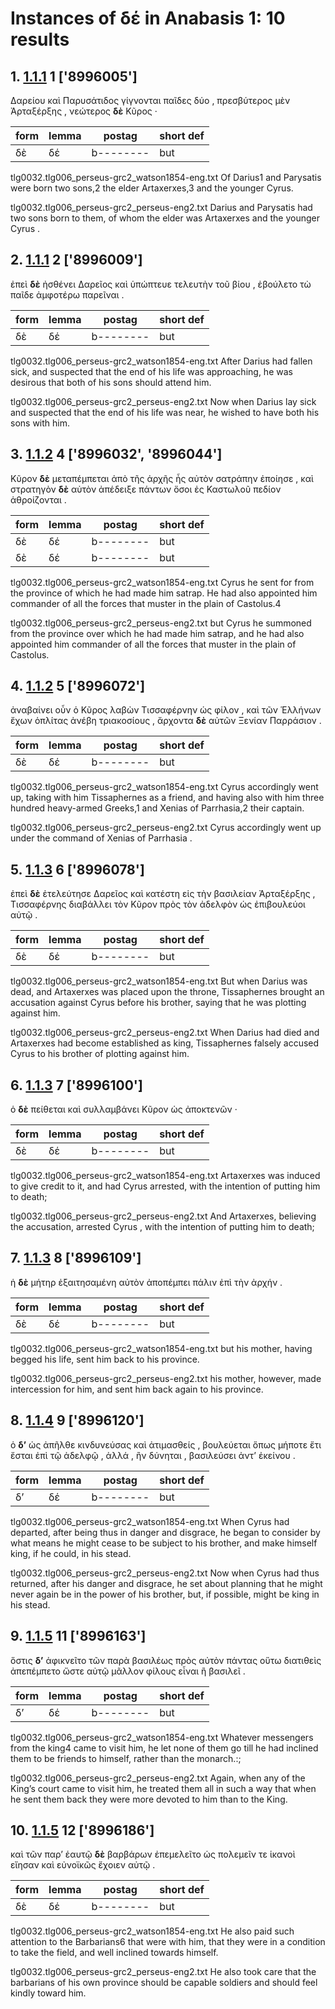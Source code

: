 # Instances of δέ in Anabasis 1: 10 results
## 1. [1.1.1](https://beyond-translation.perseus.org/reader/urn:cts:greekLit:tlg0032.tlg006.perseus-grc2:1.1.1?mode=syntax-trees) 1 ['8996005']
Δαρείου καὶ Παρυσάτιδος γίγνονται παῖδες δύο , πρεσβύτερος μὲν Ἀρταξέρξης , νεώτερος **δὲ** Κῦρος · 

| form | lemma | postag | short def |
| --- | --- | --- | --- |
| δὲ | δέ | b-------- | but |

tlg0032.tlg006_perseus-grc2_watson1854-eng.txt Of Darius1 and Parysatis were born two sons,2 the elder Artaxerxes,3 and the younger Cyrus. 

tlg0032.tlg006_perseus-grc2_perseus-eng2.txt Darius and Parysatis had two sons born to them, of whom the elder was Artaxerxes and the younger  Cyrus . 

## 2. [1.1.1](https://beyond-translation.perseus.org/reader/urn:cts:greekLit:tlg0032.tlg006.perseus-grc2:1.1.1?mode=syntax-trees) 2 ['8996009']
ἐπεὶ **δὲ** ἠσθένει Δαρεῖος καὶ ὑπώπτευε τελευτὴν τοῦ βίου , ἐβούλετο τὼ παῖδε ἀμφοτέρω παρεῖναι . 

| form | lemma | postag | short def |
| --- | --- | --- | --- |
| δὲ | δέ | b-------- | but |

tlg0032.tlg006_perseus-grc2_watson1854-eng.txt After Darius had fallen sick, and suspected that the end of his life was approaching, he was desirous that both of his sons should attend him. 

tlg0032.tlg006_perseus-grc2_perseus-eng2.txt Now when Darius lay sick and suspected that the end of his life was near, he wished to have both his sons with him. 

## 3. [1.1.2](https://beyond-translation.perseus.org/reader/urn:cts:greekLit:tlg0032.tlg006.perseus-grc2:1.1.2?mode=syntax-trees) 4 ['8996032', '8996044']
Κῦρον **δὲ** μεταπέμπεται ἀπὸ τῆς ἀρχῆς ἧς αὐτὸν σατράπην ἐποίησε , καὶ στρατηγὸν **δὲ** αὐτὸν ἀπέδειξε πάντων ὅσοι ἐς Καστωλοῦ πεδίον ἁθροίζονται . 

| form | lemma | postag | short def |
| --- | --- | --- | --- |
| δὲ | δέ | b-------- | but |
| δὲ | δέ | b-------- | but |

tlg0032.tlg006_perseus-grc2_watson1854-eng.txt Cyrus he sent for from the province of which he had made him satrap. He had also appointed him commander of all the forces that muster in the plain of Castolus.4 

tlg0032.tlg006_perseus-grc2_perseus-eng2.txt but  Cyrus  he summoned from the province over which he had made him satrap, and he had also appointed him commander of all the forces that muster in the plain of Castolus. 

## 4. [1.1.2](https://beyond-translation.perseus.org/reader/urn:cts:greekLit:tlg0032.tlg006.perseus-grc2:1.1.2?mode=syntax-trees) 5 ['8996072']
ἀναβαίνει οὖν ὁ Κῦρος λαβὼν Τισσαφέρνην ὡς φίλον , καὶ τῶν Ἑλλήνων ἔχων ὁπλίτας ἀνέβη τριακοσίους , ἄρχοντα **δὲ** αὐτῶν Ξενίαν Παρράσιον . 

| form | lemma | postag | short def |
| --- | --- | --- | --- |
| δὲ | δέ | b-------- | but |

tlg0032.tlg006_perseus-grc2_watson1854-eng.txt Cyrus accordingly went up, taking with him Tissaphernes as a friend, and having also with him three hundred heavy-armed Greeks,1 and Xenias of Parrhasia,2 their captain. 

tlg0032.tlg006_perseus-grc2_perseus-eng2.txt Cyrus  accordingly went up under the command of Xenias of  Parrhasia . 

## 5. [1.1.3](https://beyond-translation.perseus.org/reader/urn:cts:greekLit:tlg0032.tlg006.perseus-grc2:1.1.3?mode=syntax-trees) 6 ['8996078']
ἐπεὶ **δὲ** ἐτελεύτησε Δαρεῖος καὶ κατέστη εἰς τὴν βασιλείαν Ἀρταξέρξης , Τισσαφέρνης διαβάλλει τὸν Κῦρον πρὸς τὸν ἀδελφὸν ὡς ἐπιβουλεύοι αὐτῷ . 

| form | lemma | postag | short def |
| --- | --- | --- | --- |
| δὲ | δέ | b-------- | but |

tlg0032.tlg006_perseus-grc2_watson1854-eng.txt But when Darius was dead, and Artaxerxes was placed upon the throne, Tissaphernes brought an accusation against Cyrus before his brother, saying that he was plotting against him. 

tlg0032.tlg006_perseus-grc2_perseus-eng2.txt When Darius had died and Artaxerxes had become established as king, Tissaphernes falsely accused  Cyrus  to his brother of plotting against him. 

## 6. [1.1.3](https://beyond-translation.perseus.org/reader/urn:cts:greekLit:tlg0032.tlg006.perseus-grc2:1.1.3?mode=syntax-trees) 7 ['8996100']
ὁ **δὲ** πείθεται καὶ συλλαμβάνει Κῦρον ὡς ἀποκτενῶν · 

| form | lemma | postag | short def |
| --- | --- | --- | --- |
| δὲ | δέ | b-------- | but |

tlg0032.tlg006_perseus-grc2_watson1854-eng.txt Artaxerxes was induced to give credit to it, and had Cyrus arrested, with the intention of putting him to death; 

tlg0032.tlg006_perseus-grc2_perseus-eng2.txt And Artaxerxes, believing the accusation, arrested  Cyrus , with the intention of putting him to death; 

## 7. [1.1.3](https://beyond-translation.perseus.org/reader/urn:cts:greekLit:tlg0032.tlg006.perseus-grc2:1.1.3?mode=syntax-trees) 8 ['8996109']
ἡ **δὲ** μήτηρ ἐξαιτησαμένη αὐτὸν ἀποπέμπει πάλιν ἐπὶ τὴν ἀρχήν . 

| form | lemma | postag | short def |
| --- | --- | --- | --- |
| δὲ | δέ | b-------- | but |

tlg0032.tlg006_perseus-grc2_watson1854-eng.txt but his mother, having begged his life, sent him back to his province. 

tlg0032.tlg006_perseus-grc2_perseus-eng2.txt his mother, however, made intercession for him, and sent him back again to his province. 

## 8. [1.1.4](https://beyond-translation.perseus.org/reader/urn:cts:greekLit:tlg0032.tlg006.perseus-grc2:1.1.4?mode=syntax-trees) 9 ['8996120']
ὁ **δ’** ὡς ἀπῆλθε κινδυνεύσας καὶ ἀτιμασθείς , βουλεύεται ὅπως μήποτε ἔτι ἔσται ἐπὶ τῷ ἀδελφῷ , ἀλλά , ἢν δύνηται , βασιλεύσει ἀντ’ ἐκείνου . 

| form | lemma | postag | short def |
| --- | --- | --- | --- |
| δ’ | δέ | b-------- | but |

tlg0032.tlg006_perseus-grc2_watson1854-eng.txt When Cyrus had departed, after being thus in danger and disgrace, he began to consider by what means he might cease to be subject to his brother, and make himself king, if he could, in his stead. 

tlg0032.tlg006_perseus-grc2_perseus-eng2.txt Now when  Cyrus  had thus returned, after his danger and disgrace, he set about planning that he might never again be in the power of his brother, but, if possible, might be king in his stead. 

## 9. [1.1.5](https://beyond-translation.perseus.org/reader/urn:cts:greekLit:tlg0032.tlg006.perseus-grc2:1.1.5?mode=syntax-trees) 11 ['8996163']
ὅστις **δ’** ἀφικνεῖτο τῶν παρὰ βασιλέως πρὸς αὐτὸν πάντας οὕτω διατιθεὶς ἀπεπέμπετο ὥστε αὐτῷ μᾶλλον φίλους εἶναι ἢ βασιλεῖ . 

| form | lemma | postag | short def |
| --- | --- | --- | --- |
| δ’ | δέ | b-------- | but |

tlg0032.tlg006_perseus-grc2_watson1854-eng.txt Whatever messengers from the king4 came to visit him, he let none of them go till he had inclined them to be friends to himself, rather than the monarch.:; 

tlg0032.tlg006_perseus-grc2_perseus-eng2.txt Again, when any of the King’s court came to visit him, he treated them all in such a way that when he sent them back they were more devoted to him than to the King. 

## 10. [1.1.5](https://beyond-translation.perseus.org/reader/urn:cts:greekLit:tlg0032.tlg006.perseus-grc2:1.1.5?mode=syntax-trees) 12 ['8996186']
καὶ τῶν παρ’ ἑαυτῷ **δὲ** βαρβάρων ἐπεμελεῖτο ὡς πολεμεῖν τε ἱκανοὶ εἴησαν καὶ εὐνοϊκῶς ἔχοιεν αὐτῷ . 

| form | lemma | postag | short def |
| --- | --- | --- | --- |
| δὲ | δέ | b-------- | but |

tlg0032.tlg006_perseus-grc2_watson1854-eng.txt He also paid such attention to the Barbarians6 that were with him, that they were in a condition to take the field, and well inclined towards himself. 

tlg0032.tlg006_perseus-grc2_perseus-eng2.txt He also took care that the barbarians of his own province should be capable soldiers and should feel kindly toward him. 


